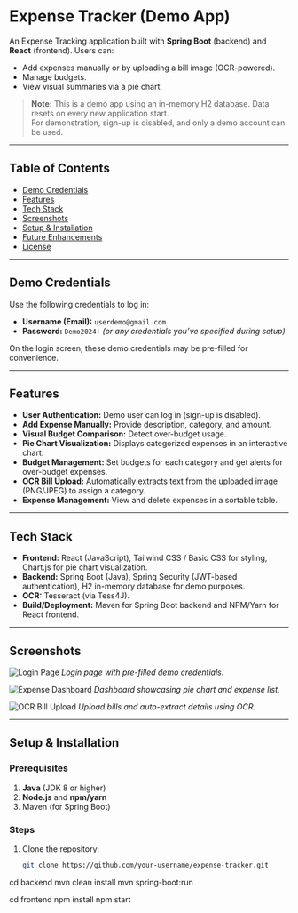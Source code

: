 # Expense Tracker (Demo App)

An Expense Tracking application built with **Spring Boot** (backend) and **React** (frontend). Users can:
- Add expenses manually or by uploading a bill image (OCR-powered).
- Manage budgets.
- View visual summaries via a pie chart.

> **Note:** This is a demo app using an in-memory H2 database. Data resets on every new application start.  
> For demonstration, sign-up is disabled, and only a demo account can be used.

---

## Table of Contents
- [Demo Credentials](#demo-credentials)
- [Features](#features)
- [Tech Stack](#tech-stack)
- [Screenshots](#screenshots)
- [Setup & Installation](#setup--installation)
- [Future Enhancements](#future-enhancements)
- [License](#license)

---

## Demo Credentials
Use the following credentials to log in:
- **Username (Email):** `userdemo@gmail.com`
- **Password:** `Demo2024!` *(or any credentials you’ve specified during setup)*

On the login screen, these demo credentials may be pre-filled for convenience.

---

## Features
- **User Authentication:** Demo user can log in (sign-up is disabled).
- **Add Expense Manually:** Provide description, category, and amount.
- **Visual Budget Comparison:** Detect over-budget usage.
- **Pie Chart Visualization:** Displays categorized expenses in an interactive chart.
- **Budget Management:** Set budgets for each category and get alerts for over-budget expenses.
- **OCR Bill Upload:** Automatically extracts text from the uploaded image (PNG/JPEG) to assign a category.
- **Expense Management:** View and delete expenses in a sortable table.

---

## Tech Stack
- **Frontend:** React (JavaScript), Tailwind CSS / Basic CSS for styling, Chart.js for pie chart visualization.
- **Backend:** Spring Boot (Java), Spring Security (JWT-based authentication), H2 in-memory database for demo purposes.
- **OCR:** Tesseract (via Tess4J).
- **Build/Deployment:** Maven for Spring Boot backend and NPM/Yarn for React frontend.

---

## Screenshots
![Login Page](screenshots/login.png)
*Login page with pre-filled demo credentials.*

![Expense Dashboard](screenshots/dashboard.png)
*Dashboard showcasing pie chart and expense list.*

![OCR Bill Upload](screenshots/ocr_upload.png)
*Upload bills and auto-extract details using OCR.*

---

## Setup & Installation

### Prerequisites
1. **Java** (JDK 8 or higher)
2. **Node.js** and **npm/yarn**
3. Maven (for Spring Boot)

### Steps
1. Clone the repository:
   ```bash
   git clone https://github.com/your-username/expense-tracker.git
cd backend
mvn clean install
mvn spring-boot:run

cd frontend
npm install
npm start

